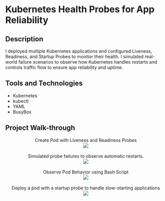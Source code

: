 <h1>Kubernetes Health Probes for App Reliability</h1>


<h2>Description</h2>
I deployed multiple Kubernetes applications and configured Liveness, Readiness, and Startup Probes to monitor their health. I simulated real-world failure scenarios to observe how Kubernetes handles restarts and controls traffic flow to ensure app reliability and uptime.
<br />


<h2>Tools and Technologies</h2>

- Kubernetes
- kubectl
- YAML
- BusyBox


<h2>Project Walk-through</h2>

<p align="center">
Create Pod with Liveness and Readiness Probes <br />
<img src="https://i.postimg.cc/0QRX6MCZ/2.jpg"/>
<br />
<br />
Simulated probe failures to observe automatic restarts. <br/>
<img src="https://i.postimg.cc/DzqHPP0R/3.jpg" />
<br />
<br />
Observe Pod Behavior using Bash Script  <br/>
<img src="https://i.postimg.cc/J4kqX4G2/4.jpg"/>
<br />
<br />
Deploy a pod with a startup probe to handle slow-starting applications <br/>
<img src="https://i.postimg.cc/RZ1LPs11/5.jpg" />
<br />
<br />


</p>

